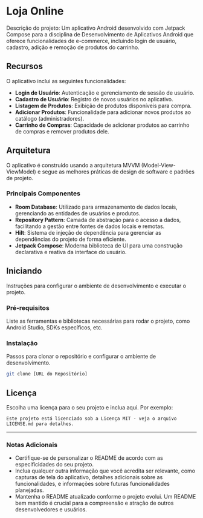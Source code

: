 # Loja Online

Descrição do projeto: Um aplicativo Android desenvolvido com Jetpack Compose para a disciplina de Desenvolvimento de Aplicativos Android que oferece funcionalidades de e-commerce, incluindo login de usuário, cadastro, adição e remoção de produtos do carrinho.

## Recursos

O aplicativo inclui as seguintes funcionalidades:

- **Login de Usuário**: Autenticação e gerenciamento de sessão de usuário.
- **Cadastro de Usuário**: Registro de novos usuários no aplicativo.
- **Listagem de Produtos**: Exibição de produtos disponíveis para compra.
- **Adicionar Produtos**: Funcionalidade para adicionar novos produtos ao catálogo (administradores).
- **Carrinho de Compras**: Capacidade de adicionar produtos ao carrinho de compras e remover produtos dele.

## Arquitetura

O aplicativo é construído usando a arquitetura MVVM (Model-View-ViewModel) e segue as melhores práticas de design de software e padrões de projeto.

### Principais Componentes

- **Room Database**: Utilizado para armazenamento de dados locais, gerenciando as entidades de usuários e produtos.
- **Repository Pattern**: Camada de abstração para o acesso a dados, facilitando a gestão entre fontes de dados locais e remotas.
- **Hilt**: Sistema de injeção de dependência para gerenciar as dependências do projeto de forma eficiente.
- **Jetpack Compose**: Moderna biblioteca de UI para uma construção declarativa e reativa da interface do usuário.

## Iniciando

Instruções para configurar o ambiente de desenvolvimento e executar o projeto.

### Pré-requisitos

Liste as ferramentas e bibliotecas necessárias para rodar o projeto, como Android Studio, SDKs específicos, etc.

### Instalação

Passos para clonar o repositório e configurar o ambiente de desenvolvimento.

```bash
git clone [URL do Repositório]
```

## Licença

Escolha uma licença para o seu projeto e inclua aqui. Por exemplo:

```
Este projeto está licenciado sob a Licença MIT - veja o arquivo LICENSE.md para detalhes.
```

---

### Notas Adicionais

- Certifique-se de personalizar o README de acordo com as especificidades do seu projeto.
- Inclua qualquer outra informação que você acredita ser relevante, como capturas de tela do aplicativo, detalhes adicionais sobre as funcionalidades, e informações sobre futuras funcionalidades planejadas.
- Mantenha o README atualizado conforme o projeto evolui. Um README bem mantido é crucial para a compreensão e atração de outros desenvolvedores e usuários.